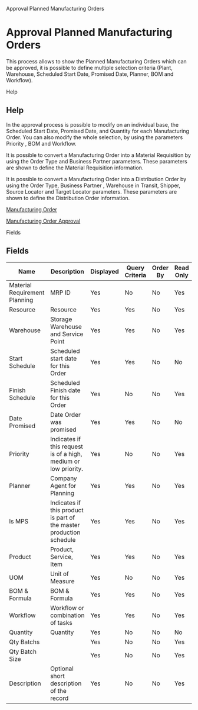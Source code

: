 
Approval Planned Manufacturing Orders
# Approval Planned Manufacturing Orders


This process allows to show  the Planned Manufacturing Orders which can be approved, it is possible to define multiple selection criteria (Plant, Warehouse, Scheduled Start Date, Promised Date, Planner, BOM and Workflow).

Help
## Help

In the approval process is possible to modify on an individual base,  the Scheduled Start Date, Promised Date, and Quantity for each Manufacturing Order. You can also modify the whole selection,  by using the parameters Priority , BOM and Workflow.

It is possible to convert a Manufacturing Order into a Material Requisition  by using the Order Type and  Business Partner parameters. These parameters  are shown to define the Material Requisition information.

It is possible to convert a Manufacturing Order into a  Distribution Order by using the Order Type, Business Partner , Warehouse in Transit, Shipper, Source Locator and Target  Locator  parameters. These parameters are shown to define the Distribution Order information.


[Manufacturing Order](../../functional-guide/window/window-manufacturing-order.md)

[Manufacturing Order Approval](../../functional-guide/window/process-mrp_manufacturing_order_approval.md)

Fields
## Fields




Name                          | Description                                                         | Displayed | Query Criteria | Order By | Read Only | Mandatory
----------------------------- | ------------------------------------------------------------------- | --------- | -------------- | -------- | --------- | ---------
Material Requirement Planning | MRP ID                                                              | Yes       | No             | No       | Yes       | Yes      
Resource                      | Resource                                                            | Yes       | Yes            | No       | Yes       | No       
Warehouse                     | Storage Warehouse and Service Point                                 | Yes       | Yes            | No       | Yes       | No       
Start Schedule                | Scheduled start date for this Order                                 | Yes       | Yes            | No       | No        | No       
Finish Schedule               | Scheduled Finish date for this Order                                | Yes       | No             | No       | Yes       | Yes      
Date Promised                 | Date Order was promised                                             | Yes       | Yes            | No       | No        | No       
Priority                      | Indicates if this request is of a high, medium or low priority.     | Yes       | No             | No       | Yes       | Yes      
Planner                       | Company Agent for Planning                                          | Yes       | Yes            | No       | Yes       | No       
Is MPS                        | Indicates if this product is part of the master production schedule | Yes       | Yes            | No       | Yes       | No       
Product                       | Product, Service, Item                                              | Yes       | Yes            | No       | Yes       | No       
UOM                           | Unit of Measure                                                     | Yes       | No             | No       | Yes       | Yes      
BOM & Formula                 | BOM & Formula                                                       | Yes       | Yes            | No       | Yes       | No       
Workflow                      | Workflow or combination of tasks                                    | Yes       | Yes            | No       | Yes       | No       
Quantity                      | Quantity                                                            | Yes       | No             | No       | No        | Yes      
Qty Batchs                    |                                                                     | Yes       | No             | No       | Yes       | Yes      
Qty Batch Size                |                                                                     | Yes       | No             | No       | Yes       | Yes      
Description                   | Optional short description of the record                            | Yes       | No             | No       | Yes       | Yes      
